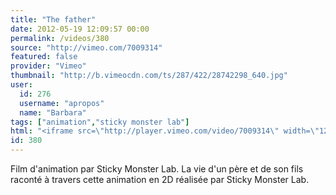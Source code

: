 ```yaml
---
title: "The father"
date: 2012-05-19 12:09:57 00:00
permalink: /videos/380
source: "http://vimeo.com/7009314"
featured: false
provider: "Vimeo"
thumbnail: "http://b.vimeocdn.com/ts/287/422/28742298_640.jpg"
user:
  id: 276
  username: "apropos"
  name: "Barbara"
tags: ["animation","sticky monster lab"]
html: "<iframe src=\"http://player.vimeo.com/video/7009314\" width=\"1280\" height=\"720\" frameborder=\"0\" webkitallowfullscreen mozallowfullscreen allowfullscreen></iframe>"
id: 380
---
```


Film d'animation par Sticky Monster Lab. 
La vie d'un père et de son fils raconté à travers cette animation en 2D réalisée par Sticky Monster Lab.